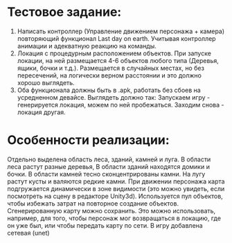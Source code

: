 # Тестовое задание:

1. Написать контроллер (Управление движением персонажа + камера) повторяющий функционал Last day on earth. Учитывая контроллер анимации и адекватную реакцию на команды. 
2. Локация с процедурным расположением объектов. При запуске локации, на ней размещается 4-6 объектов любого типа (Деревья, ящики, бочки и т.д.). Размещается в случайных местах, но без пересечений, на логически верном расстоянии и это должно хорошо выглядеть.
3. Оба функционала должны быть в .apk, работать без сбоев на усредненном девайсе. 
Выглядеть должно так: Запускаем игру - генерируется локация, можем по ней пробежаться. Заходим снова - локация другая.

# Особенности реализации:

Отдельно выделена область леса, зданий, камней и луга. 
В области леса растут разные деревья, 
В области зданий находятся домики и бочки. 
В области камней тесно сконцентрированы камни. 
На лугу растут кусты и валяются редкие камни.
При движении персонажа карта подгружается динамически в зоне видимости (это можно увидеть, если посмотреть на сцену в редакторе Unity3d). Используется пул объектов, чтобы избежать затрат на повторное создание объектов.
Сгенерированную карту можно сохранить. Это можно использовать, например, для того, чтобы персонаж мог возвращаться в локацию, где он уже был, или чтобы передать карту по сети.
В игру добавлена сетевая (unet)